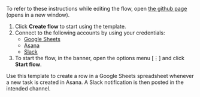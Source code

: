 To refer to these instructions while editing the flow, open [the github page](https://github.com/ot4i/app-connect-templates/tree/master/resources/markdown/Create%20a%20row%20in%20Google%20Sheets%20whenever%20a%20new%20task%20is%20created%20in%20Asana_instructions.md) (opens in a new window).

1. Click **Create flow** to start using the template.
2. Connect to the following accounts by using your credentials:
   - [Google Sheets](https://www.ibm.com/docs/en/app-connect/saas?topic=apps-google-sheets)
   - [Asana](https://www.ibm.com/docs/en/app-connect/saas?topic=apps-asana) 
   - [Slack](https://www.ibm.com/docs/en/app-connect/saas?topic=apps-slack)
3. To start the flow, in the banner, open the options menu [⋮] and click **Start flow**.


Use this template to create a row in a Google Sheets spreadsheet whenever a new task is created in Asana. A Slack notification is then posted in the intended channel.






